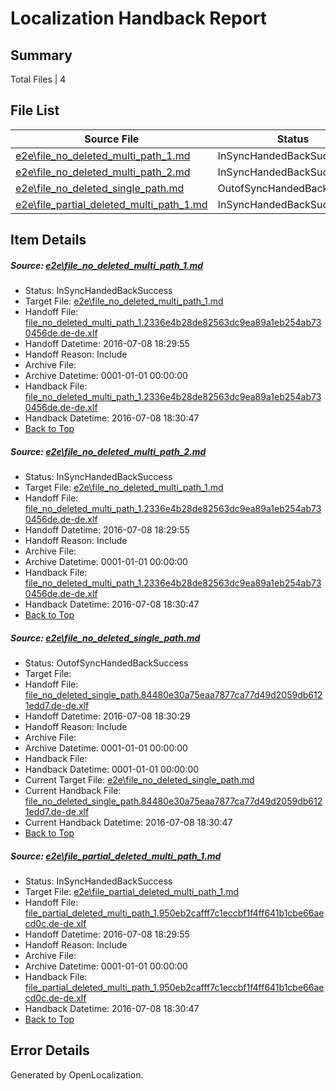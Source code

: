 # <a name='report-top'></a> Localization Handback Report

## Summary
 Total Files | 4

## File List
 Source File | Status | Details 
 ----------- | ------ | ------- 
 [e2e\file_no_deleted_multi_path_1.md](https://github.com/OpenLocalizationTestOrg/oltest/blob/0a48c31e8a695c7ae85ee90161cc1268c8fe2657/e2e/file_no_deleted_multi_path_1.md) | InSyncHandedBackSuccess | [Details](#b332b1183025d1e9d76077b9f707b891ab98c1011)
 [e2e\file_no_deleted_multi_path_2.md](https://github.com/OpenLocalizationTestOrg/oltest/blob/6764744a19ce0978aaf48522ae66fab90b4be72f/e2e/file_no_deleted_multi_path_2.md) | InSyncHandedBackSuccess | [Details](#b332b1183025d1e9d76077b9f707b891ab98c1012)
 [e2e\file_no_deleted_single_path.md](https://github.com/OpenLocalizationTestOrg/oltest/blob/6764744a19ce0978aaf48522ae66fab90b4be72f/e2e/file_no_deleted_single_path.md) | OutofSyncHandedBackSuccess | [Details](#e3e7ecae35f07d2c8165b93842117f0724b3213b3)
 [e2e\file_partial_deleted_multi_path_1.md](https://github.com/OpenLocalizationTestOrg/oltest/blob/0a48c31e8a695c7ae85ee90161cc1268c8fe2657/e2e/file_partial_deleted_multi_path_1.md) | InSyncHandedBackSuccess | [Details](#7c73ad7885e62b397c4e19960146c5a653ecff7f4)

## Item Details
##### <a name='b332b1183025d1e9d76077b9f707b891ab98c1011'></a> Source: [e2e\file_no_deleted_multi_path_1.md](https://github.com/OpenLocalizationTestOrg/oltest/blob/0a48c31e8a695c7ae85ee90161cc1268c8fe2657/e2e/file_no_deleted_multi_path_1.md)
* Status: InSyncHandedBackSuccess
* Target File: [e2e\file_no_deleted_multi_path_1.md](https://github.com/OpenLocalizationTestOrg/oltest-dede-fly/blob/ed167c90e2eb63602fce2fd0a721bd860ba4634d/e2e/file_no_deleted_multi_path_1.md)
* Handoff File: [file_no_deleted_multi_path_1.2336e4b28de82563dc9ea89a1eb254ab730456de.de-de.xlf](https://github.com/OpenLocalizationTestOrg/olhandoff-e2e/blob/d642be27af130f7fe62c948349f70e4d5a7a902d/ol-handoff/OpenLocalizationTestOrg/oltest-dede-fly/ci/mt/file_no_deleted_multi_path_1.2336e4b28de82563dc9ea89a1eb254ab730456de.de-de.xlf)
* Handoff Datetime: 2016-07-08 18:29:55
* Handoff Reason: Include
* Archive File: 
* Archive Datetime: 0001-01-01 00:00:00
* Handback File: [file_no_deleted_multi_path_1.2336e4b28de82563dc9ea89a1eb254ab730456de.de-de.xlf](https://github.com/OpenLocalizationTestOrg/olhandback-e2e/blob/063486a11bc1a2cfb84512b86b7b2ff3368237bd/ol-handback/OpenLocalizationTestOrg/oltest-dede-fly/ci/mt/file_no_deleted_multi_path_1.2336e4b28de82563dc9ea89a1eb254ab730456de.de-de.xlf)
* Handback Datetime: 2016-07-08 18:30:47
* [Back to Top](#report-top)

##### <a name='b332b1183025d1e9d76077b9f707b891ab98c1012'></a> Source: [e2e\file_no_deleted_multi_path_2.md](https://github.com/OpenLocalizationTestOrg/oltest/blob/6764744a19ce0978aaf48522ae66fab90b4be72f/e2e/file_no_deleted_multi_path_2.md)
* Status: InSyncHandedBackSuccess
* Target File: [e2e\file_no_deleted_multi_path_1.md](https://github.com/OpenLocalizationTestOrg/oltest-dede-fly/blob/ed167c90e2eb63602fce2fd0a721bd860ba4634d/e2e/file_no_deleted_multi_path_1.md)
* Handoff File: [file_no_deleted_multi_path_1.2336e4b28de82563dc9ea89a1eb254ab730456de.de-de.xlf](https://github.com/OpenLocalizationTestOrg/olhandoff-e2e/blob/d642be27af130f7fe62c948349f70e4d5a7a902d/ol-handoff/OpenLocalizationTestOrg/oltest-dede-fly/ci/mt/file_no_deleted_multi_path_1.2336e4b28de82563dc9ea89a1eb254ab730456de.de-de.xlf)
* Handoff Datetime: 2016-07-08 18:29:55
* Handoff Reason: Include
* Archive File: 
* Archive Datetime: 0001-01-01 00:00:00
* Handback File: [file_no_deleted_multi_path_1.2336e4b28de82563dc9ea89a1eb254ab730456de.de-de.xlf](https://github.com/OpenLocalizationTestOrg/olhandback-e2e/blob/063486a11bc1a2cfb84512b86b7b2ff3368237bd/ol-handback/OpenLocalizationTestOrg/oltest-dede-fly/ci/mt/file_no_deleted_multi_path_1.2336e4b28de82563dc9ea89a1eb254ab730456de.de-de.xlf)
* Handback Datetime: 2016-07-08 18:30:47
* [Back to Top](#report-top)

##### <a name='e3e7ecae35f07d2c8165b93842117f0724b3213b3'></a> Source: [e2e\file_no_deleted_single_path.md](https://github.com/OpenLocalizationTestOrg/oltest/blob/6764744a19ce0978aaf48522ae66fab90b4be72f/e2e/file_no_deleted_single_path.md)
* Status: OutofSyncHandedBackSuccess
* Target File: 
* Handoff File: [file_no_deleted_single_path.84480e30a75eaa7877ca77d49d2059db6121edd7.de-de.xlf](https://github.com/OpenLocalizationTestOrg/olhandoff-e2e/blob/b59c6ec6aa97cece285c215e3aa9bf82d337a15e/ol-handoff/OpenLocalizationTestOrg/oltest-dede-fly/ci/mt/file_no_deleted_single_path.84480e30a75eaa7877ca77d49d2059db6121edd7.de-de.xlf)
* Handoff Datetime: 2016-07-08 18:30:29
* Handoff Reason: Include
* Archive File: 
* Archive Datetime: 0001-01-01 00:00:00
* Handback File: 
* Handback Datetime: 0001-01-01 00:00:00
* Current Target File: [e2e\file_no_deleted_single_path.md](https://github.com/OpenLocalizationTestOrg/oltest-dede-fly/blob/ed167c90e2eb63602fce2fd0a721bd860ba4634d/e2e/file_no_deleted_single_path.md)
* Current Handback File: [file_no_deleted_single_path.84480e30a75eaa7877ca77d49d2059db6121edd7.de-de.xlf](https://github.com/OpenLocalizationTestOrg/olhandback-e2e/blob/063486a11bc1a2cfb84512b86b7b2ff3368237bd/ol-handback/OpenLocalizationTestOrg/oltest-dede-fly/ci/mt/file_no_deleted_single_path.84480e30a75eaa7877ca77d49d2059db6121edd7.de-de.xlf)
* Current Handback Datetime: 2016-07-08 18:30:47
* [Back to Top](#report-top)

##### <a name='7c73ad7885e62b397c4e19960146c5a653ecff7f4'></a> Source: [e2e\file_partial_deleted_multi_path_1.md](https://github.com/OpenLocalizationTestOrg/oltest/blob/0a48c31e8a695c7ae85ee90161cc1268c8fe2657/e2e/file_partial_deleted_multi_path_1.md)
* Status: InSyncHandedBackSuccess
* Target File: [e2e\file_partial_deleted_multi_path_1.md](https://github.com/OpenLocalizationTestOrg/oltest-dede-fly/blob/ed167c90e2eb63602fce2fd0a721bd860ba4634d/e2e/file_partial_deleted_multi_path_1.md)
* Handoff File: [file_partial_deleted_multi_path_1.950eb2cafff7c1eccbf1f4ff641b1cbe66aecd0c.de-de.xlf](https://github.com/OpenLocalizationTestOrg/olhandoff-e2e/blob/d642be27af130f7fe62c948349f70e4d5a7a902d/ol-handoff/OpenLocalizationTestOrg/oltest-dede-fly/ci/mt/file_partial_deleted_multi_path_1.950eb2cafff7c1eccbf1f4ff641b1cbe66aecd0c.de-de.xlf)
* Handoff Datetime: 2016-07-08 18:29:55
* Handoff Reason: Include
* Archive File: 
* Archive Datetime: 0001-01-01 00:00:00
* Handback File: [file_partial_deleted_multi_path_1.950eb2cafff7c1eccbf1f4ff641b1cbe66aecd0c.de-de.xlf](https://github.com/OpenLocalizationTestOrg/olhandback-e2e/blob/063486a11bc1a2cfb84512b86b7b2ff3368237bd/ol-handback/OpenLocalizationTestOrg/oltest-dede-fly/ci/mt/file_partial_deleted_multi_path_1.950eb2cafff7c1eccbf1f4ff641b1cbe66aecd0c.de-de.xlf)
* Handback Datetime: 2016-07-08 18:30:47
* [Back to Top](#report-top)


## Error Details

Generated by OpenLocalization.
